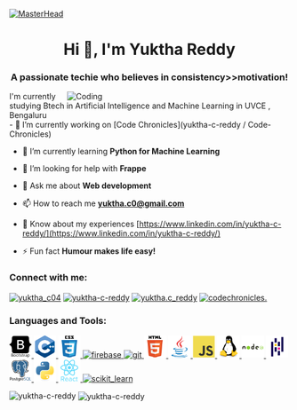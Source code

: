 [![MasterHead](https://www.google.com/url?sa=i&url=https%3A%2F%2Fwww.freepik.com%2Fpremium-vector%2Fcolorful-banner-with-hands-working-computer-different-electronic-gadgets-devices-symbols-programming-software-development-program-coding_12821890.htm&psig=AOvVaw0FOS2RCnrBJ5NN3DSeK61n&ust=1690170240214000&source=images&cd=vfe&opi=89978449&ved=0CBEQjRxqFwoTCOD7pfj0o4ADFQAAAAAdAAAAABAE)](https://github.com/yuktha-c-reddy/)
<h1 align="center">Hi 👋, I'm Yuktha Reddy</h1>
<h3 align="center">A passionate techie who believes in consistency>>motivation!</h3>
<img align="right" alt="Coding" width="400" src="https://www.google.com/url?sa=i&url=https%3A%2F%2Fwww.freepik.com%2Fvectors%2Ffemale-programmer&psig=AOvVaw3LelqOrIGyiHsx5hC8-d5y&ust=1690170059083000&source=images&cd=vfe&opi=89978449&ved=0CBEQjRxqFwoTCICNiaL0o4ADFQAAAAAdAAAAABAE">
I'm currently studying Btech in Artificial Intelligence and Machine Learning in UVCE , Bengaluru
<br>
- 🔭 I’m currently working on [Code Chronicles](yuktha-c-reddy / Code-Chronicles)

- 🌱 I’m currently learning **Python for Machine Learning**

- 🤝 I’m looking for help with **Frappe**

- 💬 Ask me about **Web development**

- 📫 How to reach me **yuktha.c0@gmail.com**

- 📄 Know about my experiences [https://www.linkedin.com/in/yuktha-c-reddy/](https://www.linkedin.com/in/yuktha-c-reddy/)

- ⚡ Fun fact **Humour makes life easy!**

<h3 align="left">Connect with me:</h3>
<p align="left">
<a href="https://twitter.com/yuktha_c04" target="blank"><img align="center" src="https://raw.githubusercontent.com/rahuldkjain/github-profile-readme-generator/master/src/images/icons/Social/twitter.svg" alt="yuktha_c04" height="30" width="40" /></a>
<a href="https://linkedin.com/in/yuktha-c-reddy" target="blank"><img align="center" src="https://raw.githubusercontent.com/rahuldkjain/github-profile-readme-generator/master/src/images/icons/Social/linked-in-alt.svg" alt="yuktha-c-reddy" height="30" width="40" /></a>
<a href="https://instagram.com/yuktha.c_reddy" target="blank"><img align="center" src="https://raw.githubusercontent.com/rahuldkjain/github-profile-readme-generator/master/src/images/icons/Social/instagram.svg" alt="yuktha.c_reddy" height="30" width="40" /></a>
<a href="https://www.youtube.com/c/codechronicles." target="blank"><img align="center" src="https://raw.githubusercontent.com/rahuldkjain/github-profile-readme-generator/master/src/images/icons/Social/youtube.svg" alt="codechronicles." height="30" width="40" /></a>
</p>

<h3 align="left">Languages and Tools:</h3>
<p align="left"> <a href="https://getbootstrap.com" target="_blank" rel="noreferrer"> <img src="https://raw.githubusercontent.com/devicons/devicon/master/icons/bootstrap/bootstrap-plain-wordmark.svg" alt="bootstrap" width="40" height="40"/> </a> <a href="https://www.w3schools.com/cpp/" target="_blank" rel="noreferrer"> <img src="https://raw.githubusercontent.com/devicons/devicon/master/icons/cplusplus/cplusplus-original.svg" alt="cplusplus" width="40" height="40"/> </a> <a href="https://www.w3schools.com/css/" target="_blank" rel="noreferrer"> <img src="https://raw.githubusercontent.com/devicons/devicon/master/icons/css3/css3-original-wordmark.svg" alt="css3" width="40" height="40"/> </a> <a href="https://firebase.google.com/" target="_blank" rel="noreferrer"> <img src="https://www.vectorlogo.zone/logos/firebase/firebase-icon.svg" alt="firebase" width="40" height="40"/> </a> <a href="https://git-scm.com/" target="_blank" rel="noreferrer"> <img src="https://www.vectorlogo.zone/logos/git-scm/git-scm-icon.svg" alt="git" width="40" height="40"/> </a> <a href="https://www.w3.org/html/" target="_blank" rel="noreferrer"> <img src="https://raw.githubusercontent.com/devicons/devicon/master/icons/html5/html5-original-wordmark.svg" alt="html5" width="40" height="40"/> </a> <a href="https://www.java.com" target="_blank" rel="noreferrer"> <img src="https://raw.githubusercontent.com/devicons/devicon/master/icons/java/java-original.svg" alt="java" width="40" height="40"/> </a> <a href="https://developer.mozilla.org/en-US/docs/Web/JavaScript" target="_blank" rel="noreferrer"> <img src="https://raw.githubusercontent.com/devicons/devicon/master/icons/javascript/javascript-original.svg" alt="javascript" width="40" height="40"/> </a> <a href="https://www.linux.org/" target="_blank" rel="noreferrer"> <img src="https://raw.githubusercontent.com/devicons/devicon/master/icons/linux/linux-original.svg" alt="linux" width="40" height="40"/> </a> <a href="https://nodejs.org" target="_blank" rel="noreferrer"> <img src="https://raw.githubusercontent.com/devicons/devicon/master/icons/nodejs/nodejs-original-wordmark.svg" alt="nodejs" width="40" height="40"/> </a> <a href="https://pandas.pydata.org/" target="_blank" rel="noreferrer"> <img src="https://raw.githubusercontent.com/devicons/devicon/2ae2a900d2f041da66e950e4d48052658d850630/icons/pandas/pandas-original.svg" alt="pandas" width="40" height="40"/> </a> <a href="https://www.postgresql.org" target="_blank" rel="noreferrer"> <img src="https://raw.githubusercontent.com/devicons/devicon/master/icons/postgresql/postgresql-original-wordmark.svg" alt="postgresql" width="40" height="40"/> </a> <a href="https://www.python.org" target="_blank" rel="noreferrer"> <img src="https://raw.githubusercontent.com/devicons/devicon/master/icons/python/python-original.svg" alt="python" width="40" height="40"/> </a> <a href="https://reactjs.org/" target="_blank" rel="noreferrer"> <img src="https://raw.githubusercontent.com/devicons/devicon/master/icons/react/react-original-wordmark.svg" alt="react" width="40" height="40"/> </a> <a href="https://scikit-learn.org/" target="_blank" rel="noreferrer"> <img src="https://upload.wikimedia.org/wikipedia/commons/0/05/Scikit_learn_logo_small.svg" alt="scikit_learn" width="40" height="40"/> </a> </p>

<p><img align="left" src="https://github-readme-stats.vercel.app/api/top-langs?username=yuktha-c-reddy&show_icons=true&locale=en&layout=compact" alt="yuktha-c-reddy" /></p>

<p>&nbsp;<img align="center" src="https://github-readme-stats.vercel.app/api?username=yuktha-c-reddy&show_icons=true&locale=en" alt="yuktha-c-reddy" /></p>
